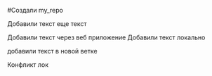 #Создали my_repo

Добавили текст
еще текст

Добавили текст через веб приложение
Добавили текст локально


добавили текст в новой ветке


Конфликт лок
